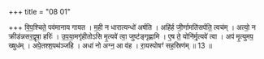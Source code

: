 +++
title = "08 01"

+++
वि॒प॒श्चिते॒ पव॑मानाय गायत । म॒ही न धारात्यन्धो॑ अर्षति । अहि॑र्ह जी॒र्णामति॑सर्पति॒ त्वच॑म् । अत्यो॒ न क्रीड॑न्नसर॒द्वृषा॒ हरिः॑ । उ॒प॒या॒मगृ॑हीतोऽसि मृ॒त्यवे॑ त्वा॒ जुष्ट॑ङ्गृह्णामि । ए॒ष ते॒ योनि॑र्मृ॒त्यवे॑ त्वा ।  अप॑ मृ॒त्युमप॒ ख्षुध॑म् । अपे॒तश्श॒पथ॑ञ्जहि । अधा॑ नो अग्न॒ आ व॑ह । रा॒यस्पोषꣳ॑ सह॒स्रिण॑म् ॥ 13 ॥


